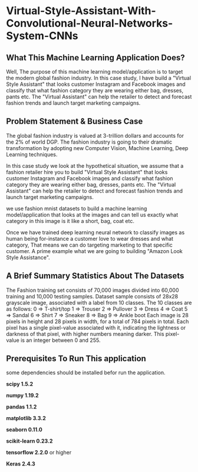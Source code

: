 # Virtual-Style-Assistant-With-Convolutional-Neural-Networks-System-CNNs

## What This Machine Learning Application Does?
Well, The purpose of this machine learning model/application is to target the modern global fashion industry. In this case study, I have build a "Virtual Style Assistant" that looks customer Instagram and Facebook images and classify that what fashion category they are wearing either bag, dresses, pants etc. The "Virtual Assistant" can help the retailer to detect and forecast fashion trends and launch target marketing campaigns.

## Problem Statement & Business Case
The global fashion industry is valued at 3-trillion dollars and accounts for the 2% of world DGP. The fashion industry is going to their dramatic transformation by adopting new Computer Vision, Machine Learning, Deep Learning techniques. 

In this case study we look at the hypothetical situation, we assume that a fashion retailer hire you to build "Virtual Style Assistant" that looks customer Instagram and Facebook images and classify what fashion category they are wearing either bag, dresses, pants etc. The "Virtual Assistant" can help the retailer to detect and forecast fashion trends and launch target marketing campaigns.

we use fashion mnist datasets to build a machine learning model/application that looks at the images and can tell us exactly what category in this image is it like a short, bag, coat etc. 

Once we have trained deep learning neural network to classify images as human being for-instance a customer love to wear dresses and what category, That means we can do targeting marketing to that specific customer. A prime example what we are going to building "Amazon Look Style Assistance". 

## A Brief Summary Statistics About The Datasets

The Fashion training set consists of 70,000 images divided into 60,000 training and 10,000 testing samples. Dataset sample consists of 28x28 grayscale image, associated with a label from 10 classes. The 10 classes are as follows: 0 => T-shirt/top 1 => Trouser 2 => Pullover 3 => Dress 4 => Coat 5 => Sandal 6 => Shirt 7 => Sneaker 8 => Bag 9 => Ankle boot Each image is 28 pixels in height and 28 pixels in width, for a total of 784 pixels in total. Each pixel has a single pixel-value associated with it, indicating the lightness or darkness of that pixel, with higher numbers meaning darker. This pixel-value is an integer between 0 and 255.

## Prerequisites To Run This application
some dependencies should be installed befor run the application.

**scipy 1.5.2**

**numpy 1.19.2**

**pandas 1.1.2**

**matplotlib 3.3.2**

**seaborn 0.11.0**

**scikit-learn 0.23.2**

**tensorflow 2.2.0** or higher

**Keras 2.4.3**
